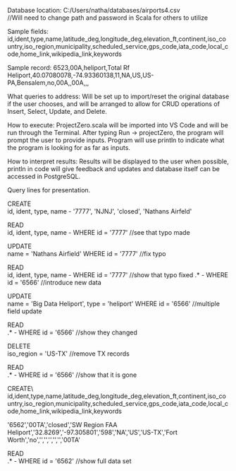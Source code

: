 Database location: C:/Users/natha/databases/airports4.csv               
//Will need to change path and password in Scala for others to utilize

Sample fields: id,ident,type,name,latitude_deg,longitude_deg,elevation_ft,continent,iso_country,iso_region,municipality,scheduled_service,gps_code,iata_code,local_code,home_link,wikipedia_link,keywords

Sample record: 6523,00A,heliport,Total Rf Heliport,40.07080078,-74.93360138,11,NA,US,US-PA,Bensalem,no,00A,,00A,,,

What queries to address: Will be set up to import/reset the original database if the user chooses, and will be arranged to allow for CRUD operations of Insert, Select, Update, and Delete.

How to execute: ProjectZero.scala will be imported into VS Code and will be run through the Terminal. After typing Run -> projectZero, the program will prompt the user to provide inputs. Program will use println to indicate what the program is looking for as far as inputs.

How to interpret results: Results will be displayed to the user when possible, println in code will give feedback and updates and database itself can be accessed in PostgreSQL.


Query lines for presentation.

CREATE\
id, ident, type, name - '7777', 'NJNJ', 'closed', 'Nathans Airfeld'

READ\
id, ident, type, name - WHERE id = '7777' //see that typo made

UPDATE\
name = 'Nathans Airfield' WHERE id = '7777' //fix typo

READ\
id, ident, type, name - WHERE id = '7777' //show that typo fixed .* - WHERE id = '6566' //introduce new data

UPDATE\
name = 'Big Data Heliport', type = 'heliport' WHERE id = '6566' //multiple field update

READ\
.* - WHERE id = '6566' //show they changed

DELETE\
iso_region = 'US-TX' //remove TX records

READ\
.* - WHERE id = '6566' //show that it is gone

CREATE\ id,ident,type,name,latitude_deg,longitude_deg,elevation_ft,continent,iso_country,iso_region,municipality,scheduled_service,gps_code,iata_code,local_code,home_link,wikipedia_link,keywords

'6562','00TA','closed','SW Region FAA Heliport','32.8269','-97.305801','598','NA','US','US-TX','Fort Worth','no','','','','','','00TA'

READ\
.* - WHERE id = '6562' //show full data set

